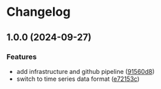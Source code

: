 # Changelog

## 1.0.0 (2024-09-27)


### Features

* add infrastructure and github pipeline ([91560d8](https://github.com/Eik-S/verzerrt/commit/91560d86c3d0f98f4aa4fe3c32b76fa4cc82b618))
* switch to time series data format ([e72153c](https://github.com/Eik-S/verzerrt/commit/e72153cb9b08b340859b447dab5eb1ad24de292a))
